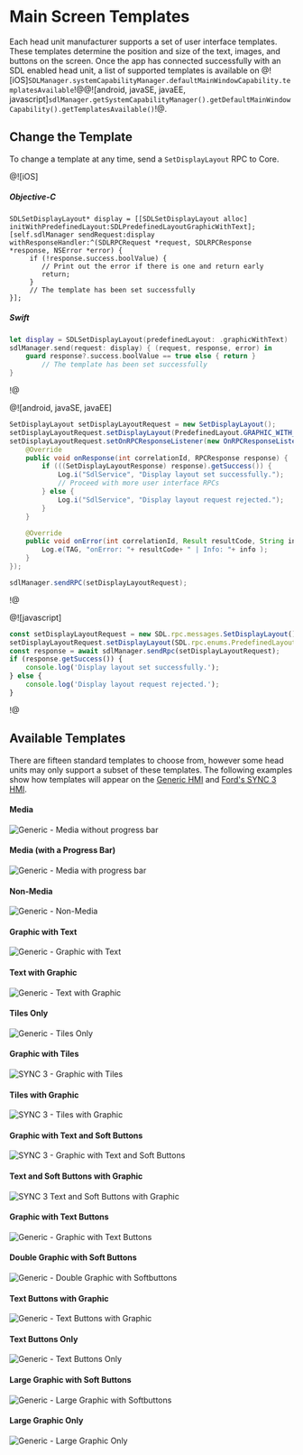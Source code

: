# Main Screen Templates
Each head unit manufacturer supports a set of user interface templates. These templates determine the position and size of the text, images, and buttons on the screen. Once the app has connected successfully with an SDL enabled head unit, a list of supported templates is available on @![iOS]`SDLManager.systemCapabilityManager.defaultMainWindowCapability.templatesAvailable`!@@![android, javaSE, javaEE, javascript]`sdlManager.getSystemCapabilityManager().getDefaultMainWindowCapability().getTemplatesAvailable()`!@.

## Change the Template
To change a template at any time, send a `SetDisplayLayout` RPC to Core.

@![iOS]
##### Objective-C
```objc
SDLSetDisplayLayout* display = [[SDLSetDisplayLayout alloc] initWithPredefinedLayout:SDLPredefinedLayoutGraphicWithText];
[self.sdlManager sendRequest:display withResponseHandler:^(SDLRPCRequest *request, SDLRPCResponse *response, NSError *error) {
     if (!response.success.boolValue) { 
        // Print out the error if there is one and return early
        return;
     }
     // The template has been set successfully
}];
```

##### Swift
```swift
let display = SDLSetDisplayLayout(predefinedLayout: .graphicWithText)
sdlManager.send(request: display) { (request, response, error) in
    guard response?.success.boolValue == true else { return }
        // The template has been set successfully
}
```
!@

@![android, javaSE, javaEE]
```java
SetDisplayLayout setDisplayLayoutRequest = new SetDisplayLayout();
setDisplayLayoutRequest.setDisplayLayout(PredefinedLayout.GRAPHIC_WITH_TEXT.toString());
setDisplayLayoutRequest.setOnRPCResponseListener(new OnRPCResponseListener() {
    @Override
    public void onResponse(int correlationId, RPCResponse response) {
        if (((SetDisplayLayoutResponse) response).getSuccess()) {
            Log.i("SdlService", "Display layout set successfully.");
            // Proceed with more user interface RPCs
        } else {
            Log.i("SdlService", "Display layout request rejected.");
        }
    }

    @Override
    public void onError(int correlationId, Result resultCode, String info){
        Log.e(TAG, "onError: "+ resultCode+ " | Info: "+ info );
    }
});

sdlManager.sendRPC(setDisplayLayoutRequest);
```
!@

@![javascript]
```js
const setDisplayLayoutRequest = new SDL.rpc.messages.SetDisplayLayout();
setDisplayLayoutRequest.setDisplayLayout(SDL.rpc.enums.PredefinedLayout.GRAPHIC_WITH_TEXT);
const response = await sdlManager.sendRpc(setDisplayLayoutRequest);
if (response.getSuccess()) {
    console.log('Display layout set successfully.');
} else {
    console.log('Display layout request rejected.');
}
```
!@

## Available Templates
There are fifteen standard templates to choose from, however some head units may only support a subset of these templates. The following examples show how templates will appear on the [Generic HMI](https://github.com/smartdevicelink/generic_hmi) and [Ford's SYNC 3 HMI](https://developer.ford.com).

#### Media
![Generic - Media without progress bar](assets/GenericHMI/Generic_Default_Media.png)

#### Media (with a Progress Bar)
![Generic - Media with progress bar](assets/GenericHMI/Generic_media_dark.png)

#### Non-Media
![Generic - Non-Media](assets/GenericHMI/Generic_non_media.png)

#### Graphic with Text
![Generic - Graphic with Text](assets/GenericHMI/Generic_graphic_with_text.png)

#### Text with Graphic
![Generic - Text with Graphic](assets/GenericHMI/Generic_text_with_graphic.png)

#### Tiles Only
![Generic - Tiles Only](assets/GenericHMI/Generic_tiles_only.png)

#### Graphic with Tiles
![SYNC 3 - Graphic with Tiles](assets/SYNC3HMI/SYNC3_graphic_with_tiles.jpg)

#### Tiles with Graphic
![SYNC 3 - Tiles with Graphic](assets/SYNC3HMI/SYNC3_tiles_with_graphic.jpg)

#### Graphic with Text and Soft Buttons
![SYNC 3 - Graphic with Text and Soft Buttons](assets/SYNC3HMI/SYNC3_graphic_with_text_and_soft_buttons.jpg)

#### Text and Soft Buttons with Graphic
![SYNC 3 Text and Soft Buttons with Graphic](assets/SYNC3HMI/SYNC3_text_and_soft_buttons_with_graphic.jpg)

#### Graphic with Text Buttons
![Generic - Graphic with Text Buttons](assets/GenericHMI/Generic_graphic_with_text_buttons.png)

#### Double Graphic with Soft Buttons
![Generic - Double Graphic with Softbuttons](assets/GenericHMI/Generic_double_graphic_with_soft_buttons.png)

#### Text Buttons with Graphic
![Generic - Text Buttons with Graphic](assets/GenericHMI/Generic_text_buttons_with_graphic.png)

#### Text Buttons Only
![Generic - Text Buttons Only](assets/GenericHMI/Generic_text_buttons_only.png)

#### Large Graphic with Soft Buttons
![Generic - Large Graphic with Softbuttons](assets/GenericHMI/Generic_large_graphic_with_soft_buttons.png)

#### Large Graphic Only
![Generic - Large Graphic Only](assets/GenericHMI/Generic_large_graphic_only.png)
